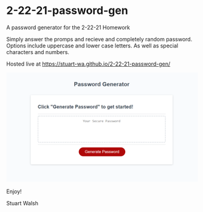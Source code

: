 # 2-22-21-password-gen
A password generator for the 2-22-21 Homework

Simply answer the promps and recieve and completely random password. Options include uppercase and lower case letters. As well as special characters and numbers. 

Hosted live at https://stuart-wa.github.io/2-22-21-password-gen/

![](screenshot.PNG)

Enjoy!

Stuart Walsh
